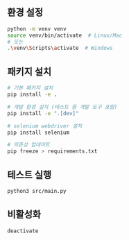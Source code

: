 ## 환경 설정

```sh
python -m venv venv
source venv/bin/activate  # Linux/Mac
# 또는
.\venv\Scripts\activate  # Windows
```

## 패키지 설치

```sh
# 기본 패키지 설치
pip install -e .

# 개발 환경 설치 (테스트 등 개발 도구 포함)
pip install -e ".[dev]"

# selenium webdriver 설치
pip install selenium

# 의존성 업데이트
pip freeze > requirements.txt
```

## 테스트 실행

```sh
python3 src/main.py
```

## 비활성화

```sh
deactivate
```
